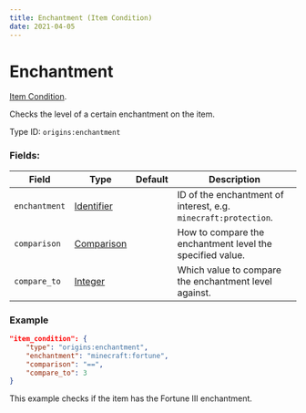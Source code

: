 ```yaml
---
title: Enchantment (Item Condition)
date: 2021-04-05
---
```

# Enchantment

[Item Condition](../item_conditions.md).

Checks the level of a certain enchantment on the item.

Type ID: `origins:enchantment`

### Fields:

Field  | Type | Default | Description
-------|------|---------|-------------
`enchantment` | [Identifier](../data_types/identifier.md) | |  ID of the enchantment of interest, e.g. `minecraft:protection`.
`comparison` | [Comparison](../data_types/comparison.md) | |  How to compare the enchantment level the specified value.
`compare_to` | [Integer](../data_types/integer.md) | | Which value to compare the enchantment level against.

### Example
```json
"item_condition": {
    "type": "origins:enchantment",
    "enchantment": "minecraft:fortune",
    "comparison": "==",
    "compare_to": 3
}
```
This example checks if the item has the Fortune III enchantment.